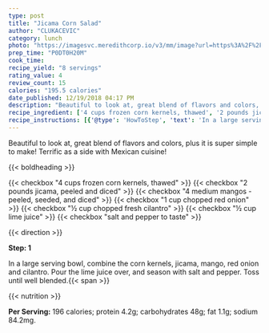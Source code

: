 ```yaml
---
type: post
title: "Jicama Corn Salad"
author: "CLUKACEVIC"
category: lunch
photo: "https://imagesvc.meredithcorp.io/v3/mm/image?url=https%3A%2F%2Fimages.media-allrecipes.com%2Fuserphotos%2F8340682.jpg"
prep_time: "P0DT0H20M"
cook_time: 
recipe_yield: "8 servings"
rating_value: 4
review_count: 15
calories: "195.5 calories"
date_published: 12/19/2018 04:17 PM
description: "Beautiful to look at, great blend of flavors and colors, plus it is super simple to make!  Terrific as a side with Mexican cuisine!"
recipe_ingredient: ['4 cups frozen corn kernels, thawed', '2 pounds jicama, peeled and diced', '4 medium mangos - peeled, seeded, and diced', '1 cup chopped red onion', '½ cup chopped fresh cilantro', '½ cup lime juice', 'salt and pepper to taste']
recipe_instructions: [{'@type': 'HowToStep', 'text': 'In a large serving bowl, combine the corn kernels, jicama, mango, red onion and cilantro. Pour the lime juice over, and season with salt and pepper. Toss until well blended.\n'}]
---
```


Beautiful to look at, great blend of flavors and colors, plus it is super simple to make!  Terrific as a side with Mexican cuisine! 

{{< boldheading >}}

{{< checkbox "4 cups frozen corn kernels, thawed" >}}
{{< checkbox "2 pounds jicama, peeled and diced" >}}
{{< checkbox "4 medium mangos - peeled, seeded, and diced" >}}
{{< checkbox "1 cup chopped red onion" >}}
{{< checkbox "½ cup chopped fresh cilantro" >}}
{{< checkbox "½ cup lime juice" >}}
{{< checkbox "salt and pepper to taste" >}}


{{< direction >}}

**Step: 1**

In a large serving bowl, combine the corn kernels, jicama, mango, red onion and cilantro. Pour the lime juice over, and season with salt and pepper. Toss until well blended.{{< span >}}

{{< nutrition >}}

**Per Serving:** 196 calories; protein 4.2g; carbohydrates 48g; fat 1.1g; sodium 84.2mg.
